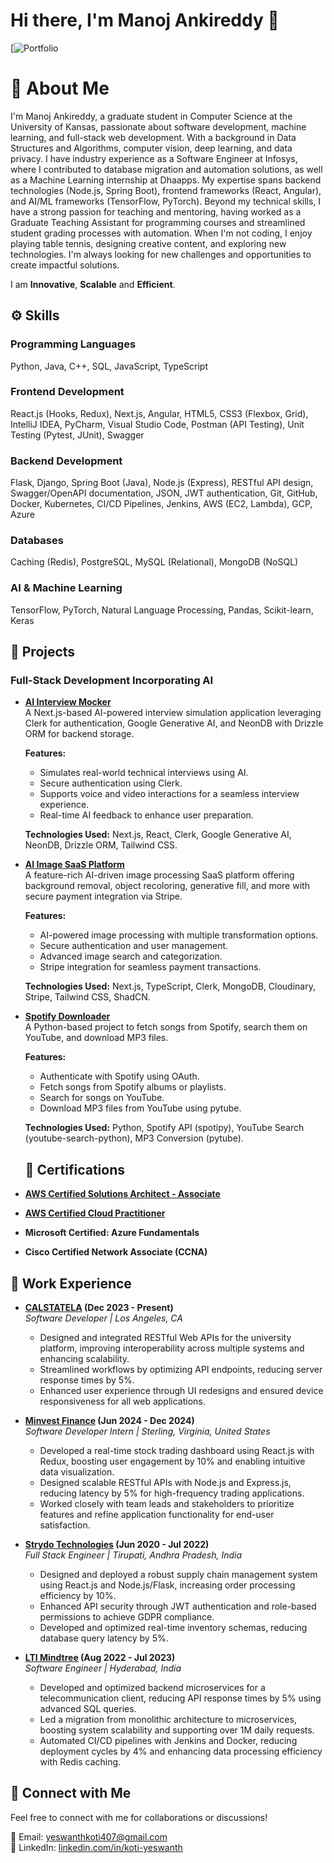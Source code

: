 # Hi there, I'm Manoj Ankireddy 🚀

[![Portfolio](https://manojreddy-2k.github.io/Manoj_portfolio/about)

# 📜 About Me
I'm Manoj Ankireddy, a graduate student in Computer Science at the University of Kansas, passionate about software development, machine learning, and full-stack web development. With a background in Data Structures and Algorithms, computer vision, deep learning, and data privacy. I have industry experience as a Software Engineer at Infosys, where I contributed to database migration and automation solutions, as well as a Machine Learning internship at Dhaapps. My expertise spans backend technologies (Node.js, Spring Boot), frontend frameworks (React, Angular), and AI/ML frameworks (TensorFlow, PyTorch). Beyond my technical skills, I have a strong passion for teaching and mentoring, having worked as a Graduate Teaching Assistant for programming courses and streamlined student grading processes with automation. When I'm not coding, I enjoy playing table tennis, designing creative content, and exploring new technologies. I'm always looking for new challenges and opportunities to create impactful solutions.

I am **Innovative**, **Scalable**  and **Efficient**. 

## ⚙️ Skills
### Programming Languages
Python, Java, C++, SQL, JavaScript, TypeScript

### Frontend Development
React.js (Hooks, Redux), Next.js, Angular, HTML5, CSS3 (Flexbox, Grid), IntelliJ IDEA, PyCharm, Visual Studio Code, Postman (API Testing), Unit Testing (Pytest, JUnit), Swagger

### Backend Development
Flask, Django, Spring Boot (Java), Node.js (Express), RESTful API design, Swagger/OpenAPI documentation, JSON, JWT authentication, Git, GitHub, Docker, Kubernetes, CI/CD Pipelines, Jenkins, AWS (EC2, Lambda), GCP, Azure

### Databases
Caching (Redis), PostgreSQL, MySQL (Relational), MongoDB (NoSQL)

### AI & Machine Learning
TensorFlow, PyTorch, Natural Language Processing, Pandas, Scikit-learn, Keras
  

## 🚀 Projects

### Full-Stack Development Incorporating AI

- **[AI Interview Mocker](https://github.com/yeswanth-koti26/yeswanth-koti26-Ai-MockInterview-App)**  
  A Next.js-based AI-powered interview simulation application leveraging Clerk for authentication, Google Generative AI, and NeonDB with Drizzle ORM for backend storage.
  
  **Features:**
  - Simulates real-world technical interviews using AI.
  - Secure authentication using Clerk.
  - Supports voice and video interactions for a seamless interview experience.
  - Real-time AI feedback to enhance user preparation.
  
  **Technologies Used:** Next.js, React, Clerk, Google Generative AI, NeonDB, Drizzle ORM, Tailwind CSS.

- **[AI Image SaaS Platform](https://github.com/yeswanth-koti26/Ai-Sass-Application)**  
  A feature-rich AI-driven image processing SaaS platform offering background removal, object recoloring, generative fill, and more with secure payment integration via Stripe.
  
  **Features:**
  - AI-powered image processing with multiple transformation options.
  - Secure authentication and user management.
  - Advanced image search and categorization.
  - Stripe integration for seamless payment transactions.
  
  **Technologies Used:** Next.js, TypeScript, Clerk, MongoDB, Cloudinary, Stripe, Tailwind CSS, ShadCN.

- **[Spotify Downloader](https://github.com/yeswanth-koti26/Spotify-downloader)**  
  A Python-based project to fetch songs from Spotify, search them on YouTube, and download MP3 files.
  
  **Features:**
  - Authenticate with Spotify using OAuth.
  - Fetch songs from Spotify albums or playlists.
  - Search for songs on YouTube.
  - Download MP3 files from YouTube using pytube.
  
  **Technologies Used:** Python, Spotify API (spotipy), YouTube Search (youtube-search-python), MP3 Conversion (pytube).



  ## 📜 Certifications
- **[AWS Certified Solutions Architect - Associate](https://cp.certmetrics.com/amazon/en/public/verify/credential/5e9376c37acd48d3a604f22cd6ab63fe)** 
- **[AWS Certified Cloud Practitioner](https://cp.certmetrics.com/amazon/en/public/verify/credential/4660bedf22e34cc7824360d76fb1d0c3)**
- **Microsoft Certified: Azure Fundamentals** 
- **Cisco Certified Network Associate (CCNA)** 


## 💼 Work Experience

- **[CALSTATELA](https://www.calstatela.edu/) (Dec 2023 - Present)**  
  *Software Developer | Los Angeles, CA*  
  - Designed and integrated RESTful Web APIs for the university platform, improving interoperability across multiple systems and enhancing scalability.
  - Streamlined workflows by optimizing API endpoints, reducing server response times by 5%.
  - Enhanced user experience through UI redesigns and ensured device responsiveness for all web applications.

- **[Minvest Finance](https://www.minvestfinance.com/) (Jun 2024 - Dec 2024)**  
  *Software Developer Intern | Sterling, Virginia, United States*  
  - Developed a real-time stock trading dashboard using React.js with Redux, boosting user engagement by 10% and enabling intuitive data visualization.
  - Designed scalable RESTful APIs with Node.js and Express.js, reducing latency by 5% for high-frequency trading applications.
  - Worked closely with team leads and stakeholders to prioritize features and refine application functionality for end-user satisfaction.

- **[Strydo Technologies](#) (Jun 2020 - Jul 2022)**  
  *Full Stack Engineer | Tirupati, Andhra Pradesh, India*  
  - Designed and deployed a robust supply chain management system using React.js and Node.js/Flask, increasing order processing efficiency by 10%.
  - Enhanced API security through JWT authentication and role-based permissions to achieve GDPR compliance.
  - Developed and optimized real-time inventory schemas, reducing database query latency by 5%.

- **[LTI Mindtree](https://www.ltimindtree.com/) (Aug 2022 - Jul 2023)**  
  *Software Engineer | Hyderabad, India*  
  - Developed and optimized backend microservices for a telecommunication client, reducing API response times by 5% using advanced SQL queries.
  - Led a migration from monolithic architecture to microservices, boosting system scalability and supporting over 1M daily requests.
  - Automated CI/CD pipelines with Jenkins and Docker, reducing deployment cycles by 4% and enhancing data processing efficiency with Redis caching.


## 📩 Connect with Me
Feel free to connect with me for collaborations or discussions!

📧 Email: [yeswanthkoti407@gmail.com](mailto:yeswanthkoti407@gmail.com)  
🔗 LinkedIn: [linkedin.com/in/koti-yeswanth](https://www.linkedin.com/in/koti-yeswanth/)




